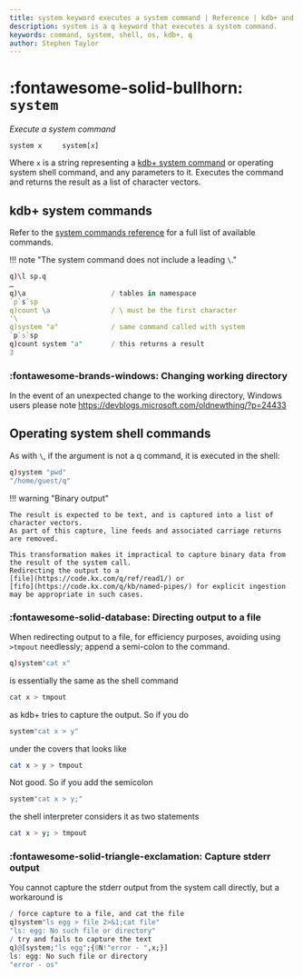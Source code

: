 ```yaml
---
title: system keyword executes a system command | Reference | kdb+ and q documentation
description: system is a q keyword that executes a system command.
keywords: command, system, shell, os, kdb+, q
author: Stephen Taylor
---
```

# :fontawesome-solid-bullhorn: `system`


_Execute a system command_

```syntax
system x     system[x]
```

Where `x` is a string representing a [kdb+ system command](../basics/syscmds.md) or operating system shell command, and any parameters to it. Executes the command and returns the result as a list of character vectors. 

## kdb+ system commands

Refer to the [system commands reference](../basics/syscmds.md) for a full list of available commands.

!!! note "The system command does not include a leading `\`."

```q
q)\l sp.q
…
q)\a                     / tables in namespace
`p`s`sp
q)count \a               / \ must be the first character
'\
q)system "a"             / same command called with system
`p`s`sp
q)count system "a"       / this returns a result
3
```

### :fontawesome-brands-windows: Changing working directory

In the event of an unexpected change to the working directory, Windows users please note <https://devblogs.microsoft.com/oldnewthing/?p=24433>

## Operating system shell commands

As with `\`, if the argument is not a q command, it is executed in the shell:

```q
q)system "pwd"
"/home/guest/q"
```

!!! warning "Binary output"

	The result is expected to be text, and is captured into a list of character vectors. 
	As part of this capture, line feeds and associated carriage returns are removed. 
	
	This transformation makes it impractical to capture binary data from the result of the system call. 
	Redirecting the output to a 
	[file](https://code.kx.com/q/ref/read1/) or 
	[fifo](https://code.kx.com/q/kb/named-pipes/) for explicit ingestion may be appropriate in such cases.


### :fontawesome-solid-database: Directing output to a file

When redirecting output to a file, for efficiency purposes, avoiding using `>tmpout` needlessly; append a semi-colon to the command.

```q
q)system"cat x"
```

is essentially the same as the shell command

```bash
cat x > tmpout
```

as kdb+ tries to capture the output.
So if you do

```q
system"cat x > y"
```

under the covers that looks like

```bash
cat x > y > tmpout
```

Not good. So if you add the semicolon

```q
system"cat x > y;"
```

the shell interpreter considers it as two statements

```bash
cat x > y; > tmpout
```

### :fontawesome-solid-triangle-exclamation: Capture stderr output

You cannot capture the stderr output from the system call directly, but a workaround is

```q
/ force capture to a file, and cat the file
q)system"ls egg > file 2>&1;cat file"
"ls: egg: No such file or directory"        
/ try and fails to capture the text
q)@[system;"ls egg";{0N!"error - ",x;}]
ls: egg: No such file or directory
"error - os"
```



